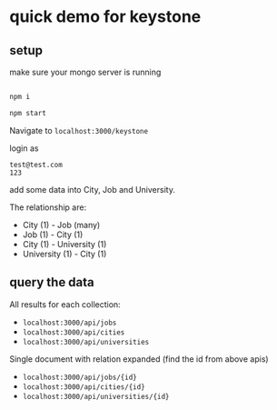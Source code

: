# quick demo for keystone

## setup

make sure your mongo server is running

```sh

npm i

npm start
```

Navigate to
`localhost:3000/keystone`

login as

```
test@test.com
123
```

add some data into City, Job and University.

The relationship are:

- City (1) - Job (many)
- Job (1) - City (1)
- City (1) - University (1)
- University (1) - City (1)

## query the data

All results for each collection:

- `localhost:3000/api/jobs`
- `localhost:3000/api/cities`
- `localhost:3000/api/universities`

Single document with relation expanded (find the id from above apis)

- `localhost:3000/api/jobs/{id}`
- `localhost:3000/api/cities/{id}`
- `localhost:3000/api/universities/{id}`

